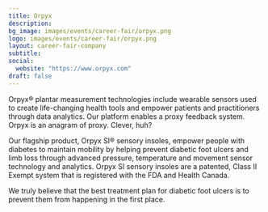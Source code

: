 ```yaml
---
title: Orpyx
description:
bg_image: images/events/career-fair/orpyx.png
logo: images/events/career-fair/orpyx.png
layout: career-fair-company
subtitle:
social:
  website: "https://www.orpyx.com"
draft: false
---
```


Orpyx® plantar measurement technologies include wearable sensors used to create life-changing health tools and empower patients and practitioners through data analytics. Our platform enables a proxy feedback system. Orpyx is an anagram of proxy. Clever, huh?

Our flagship product, Orpyx SI® sensory insoles, empower people with diabetes to maintain mobility by helping prevent diabetic foot ulcers and limb loss through advanced pressure, temperature and movement sensor technology and analytics. Orpyx SI sensory insoles are a patented, Class II Exempt system that is registered with the FDA and Health Canada.

We truly believe that the best treatment plan for diabetic foot ulcers is to prevent them from happening in the first place.
